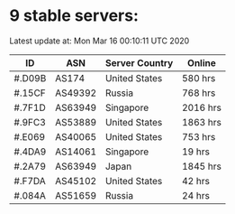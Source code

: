 # 9 stable servers:

Latest update at: Mon Mar 16 00:10:11 UTC 2020

| ID | ASN | Server Country | Online |
| -- | --- | -------------- | ------ |
| #.D09B | AS174 | United States | 580 hrs |
| #.15CF | AS49392 | Russia | 768 hrs |
| #.7F1D | AS63949 | Singapore | 2016 hrs |
| #.9FC3 | AS53889 | United States | 1863 hrs |
| #.E069 | AS40065 | United States | 753 hrs |
| #.4DA9 | AS14061 | Singapore | 19 hrs |
| #.2A79 | AS63949 | Japan | 1845 hrs |
| #.F7DA | AS45102 | United States | 42 hrs |
| #.084A | AS51659 | Russia | 24 hrs |

